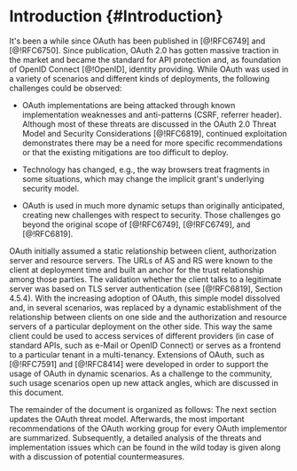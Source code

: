 # Introduction {#Introduction}
      
It's been a while since OAuth has been published in [@!RFC6749] and
[@!RFC6750]. Since publication, OAuth 2.0 has gotten massive traction
in the market and became the standard for API protection and, as
foundation of OpenID Connect [@!OpenID], identity providing. While
OAuth was used in a variety of scenarios and different kinds of
deployments, the following challenges could be observed: 

  * OAuth implementations are being attacked through known
	implementation weaknesses and anti-patterns (CSRF, referrer
	header). Although most of these threats are discussed in the OAuth
	2.0 Threat Model and Security Considerations [@!RFC6819],
	continued exploitation demonstrates there may be a need for more
	specific recommendations or that the existing mitigations are too
	difficult to deploy.
	  
  * Technology has changed, e.g., the way browsers treat fragments in
	some situations, which may change the implicit grant's underlying
	security model.
	  
  * OAuth is used in much more dynamic setups than originally
	anticipated, creating new challenges with respect to security.
	Those challenges go beyond the original scope of [@!RFC6749],
	[@!RFC6749], and [@!RFC6819].
	  
	  
OAuth initially assumed a static relationship between client,
authorization server and resource servers. The URLs of AS and RS were
known to the client at deployment time and built an anchor for the
trust relationship among those parties. The validation whether the
client talks to a legitimate server was based on TLS server
authentication (see [@!RFC6819], Section 4.5.4). With the increasing
adoption of OAuth, this simple model dissolved and, in several
scenarios, was replaced by a dynamic establishment of the relationship
between clients on one side and the authorization and resource servers
of a particular deployment on the other side. This way the same client
could be used to access services of different providers (in case of
standard APIs, such as e-Mail or OpenID Connect) or serves as a
frontend to a particular tenant in a multi-tenancy. Extensions of
OAuth, such as [@!RFC7591] and [@!RFC8414] were developed in order to
support the usage of OAuth in dynamic scenarios. As a challenge to the
community, such usage scenarios open up new attack angles, 
which are discussed in this document.
	  
The remainder of the document is organized as follows: The next
section updates the OAuth threat model. Afterwards, the most important
recommendations of the OAuth working group for every OAuth implementor
are summarized. Subsequently, a detailed analysis of the threats and
implementation issues which can be found in the wild today is given
along with a discussion of potential countermeasures.
    

